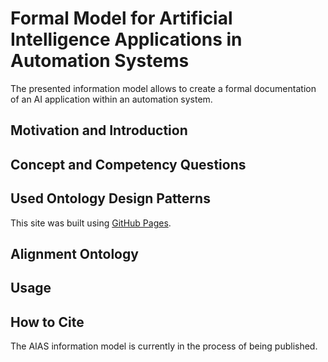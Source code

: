 # Formal Model for Artificial Intelligence Applications in Automation Systems
The presented information model allows to create a formal documentation of an AI application within an automation system.

## Motivation and Introduction

## Concept and Competency Questions

## Used Ontology Design Patterns

This site was built using [GitHub Pages](https://pages.github.com/).

## Alignment Ontology

## Usage

## How to Cite
The AIAS information model is currently in the process of being published.
